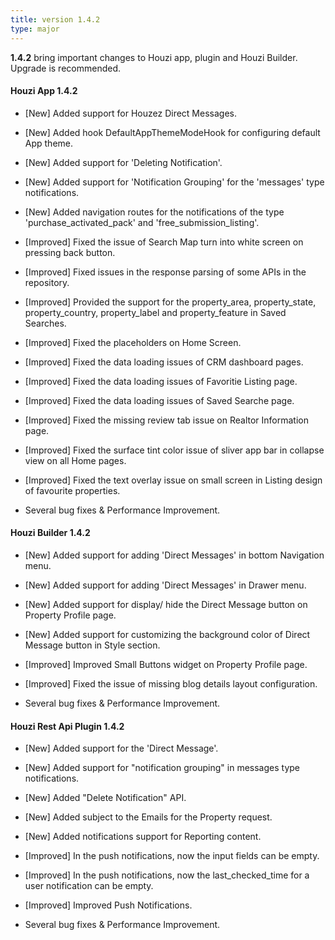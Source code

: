 ```yaml
---
title: version 1.4.2
type: major
---
```


**1.4.2** bring important changes to Houzi app, plugin and Houzi Builder. Upgrade is recommended.

#### Houzi App 1.4.2

- [New] Added support for Houzez Direct Messages.
- [New] Added hook DefaultAppThemeModeHook for configuring default App theme.
- [New] Added support for 'Deleting Notification'.
- [New] Added support for 'Notification Grouping' for the 'messages' type notifications.
- [New] Added navigation routes for the notifications of the type 'purchase_activated_pack' and 'free_submission_listing'.

- [Improved] Fixed the issue of Search Map turn into white screen on pressing back button.
- [Improved] Fixed issues in the response parsing of some APIs in the repository.
- [Improved] Provided the support for the property_area, property_state, property_country, property_label and property_feature in Saved Searches.
- [Improved] Fixed the placeholders on Home Screen.
- [Improved] Fixed the data loading issues of CRM dashboard pages.
- [Improved] Fixed the data loading issues of Favoritie Listing page.
- [Improved] Fixed the data loading issues of Saved Searche page.
- [Improved] Fixed the missing review tab issue on Realtor Information page.
- [Improved] Fixed the surface tint color issue of sliver app bar in collapse view on all Home pages.
- [Improved] Fixed the text overlay issue on small screen in Listing design of favourite properties.
- Several bug fixes & Performance Improvement.


#### Houzi Builder 1.4.2

- [New] Added support for adding 'Direct Messages' in bottom Navigation menu.
- [New] Added support for adding 'Direct Messages' in Drawer menu.
- [New] Added support for display/ hide the Direct Message button on Property Profile page.
- [New] Added support for customizing the background color of Direct Message button in Style section.

- [Improved] Improved Small Buttons widget on Property Profile page.
- [Improved] Fixed the issue of missing blog details layout configuration.
- Several bug fixes & Performance Improvement.

#### Houzi Rest Api Plugin 1.4.2

- [New] Added support for the 'Direct Message'.
- [New] Added support for "notification grouping" in messages type notifications.
- [New] Added "Delete Notification" API.
- [New] Added subject to the Emails for the Property request.
- [New] Added notifications support for Reporting content.

- [Improved] In the push notifications, now the input fields can be empty.
- [Improved] In the push notifications, now the last_checked_time for a user notification can be empty.
- [Improved] Improved Push Notifications.
- Several bug fixes & Performance Improvement.